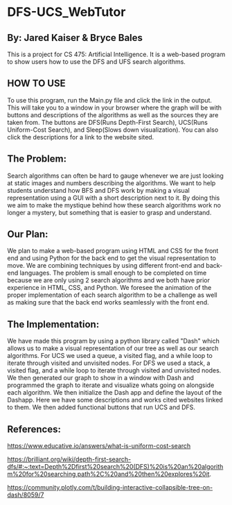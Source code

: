 # DFS-UCS_WebTutor
## By: Jared Kaiser & Bryce Bales
This is a project for CS 475: Artificial Intelligence. It is a web-based program to show users how to use the DFS and UFS search algorithms.

## HOW TO USE
To use this program, run the Main.py file and click the link in the output. This will take you to a window in your browser where the graph will be with buttons and descriptions of the algorithms as well as the sources they are taken from. The buttons are DFS(Runs Depth-First Search), UCS(Runs Uniform-Cost Search), and Sleep(Slows down visualization). You can also click the descriptions for a link to the website sited.

## The Problem:
Search algorithms can often be hard to gauge whenever we are just looking at static images and numbers describing the algorithms. We want to help students understand how BFS and DFS work by making a visual representation using a GUI with a short description next to it. By doing this we aim to make the mystique behind how these search algorithms work no longer a mystery, but something that is easier to grasp and understand.

## Our Plan:
We plan to make a web-based program using HTML and CSS for the front end and using Python for the back end to get the visual representation to move. We are combining techniques by using different front-end and back-end languages. The problem is small enough to be completed on time because we are only using 2 search algorithms and we both have prior experience in HTML, CSS, and Python. We foresee the animation of the proper implementation of each search algorithm to be a challenge as well as making sure that the back end works seamlessly with the front end.

## The Implementation:
We have made this program by using a python library called "Dash" which allows us to make a visual representation of our tree as well as our search algorithms. For UCS we used a queue, a visited flag, and a while loop to iterate through visited and unvisited nodes. For DFS we used a stack, a visited flag, and a while loop to iterate through visited and unvisited nodes. We then generated our graph to show in a window with Dash and programmed the graph to iterate and visualize whats going on alongside each algorithm. We then initialize the Dash app and define the layout of the Dashapp. Here we have some descriptions and works cited websites linked to them. We then added functional buttons that run UCS and DFS.

## References:
https://www.educative.io/answers/what-is-uniform-cost-search

https://brilliant.org/wiki/depth-first-search-dfs/#:~:text=Depth%2Dfirst%20search%20(DFS)%20is%20an%20algorithm%20for%20searching,path%2C%20and%20then%20explores%20it.

https://community.plotly.com/t/building-interactive-collapsible-tree-on-dash/8059/7
